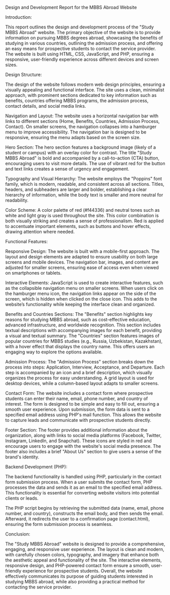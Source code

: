 Design and Development Report for the MBBS Abroad Website

Introduction:

This report outlines the design and development process of the "Study MBBS Abroad" website. The primary objective of the website is to provide information on pursuing MBBS degrees abroad, showcasing the benefits of studying in various countries, outlining the admission process, and offering an easy means for prospective students to contact the service provider. The website is built using HTML, CSS, JavaScript, and PHP, ensuring a responsive, user-friendly experience across different devices and screen sizes.

Design Structure:

The design of the website follows modern web design principles, ensuring a visually appealing and functional interface. The site uses a clean, minimalist approach, with prominent sections dedicated to key information such as benefits, countries offering MBBS programs, the admission process, contact details, and social media links.

Navigation and Layout: The website uses a horizontal navigation bar with links to different sections (Home, Benefits, Countries, Admission Process, Contact). On smaller screens, the navigation collapses into a hamburger menu to improve accessibility. The navigation bar is designed to be responsive, ensuring the menu adapts based on the screen size.

Hero Section: The hero section features a background image (likely of a student or campus) with an overlay color for contrast. The title "Study MBBS Abroad" is bold and accompanied by a call-to-action (CTA) button, encouraging users to visit more details. The use of vibrant red for the button and text links creates a sense of urgency and engagement.

Typography and Visual Hierarchy: The website employs the "Poppins" font family, which is modern, readable, and consistent across all sections. Titles, headers, and subheaders are larger and bolder, establishing a clear hierarchy of information, while the body text is smaller and more neutral for readability.

Color Scheme: A color palette of red (#f44336) and neutral tones such as white and light gray is used throughout the site. This color combination is both visually striking and creates a sense of professionalism. Red is applied to accentuate important elements, such as buttons and hover effects, drawing attention where needed.

Functional Features:

Responsive Design: The website is built with a mobile-first approach. The layout and design elements are adapted to ensure usability on both large screens and mobile devices. The navigation bar, images, and content are adjusted for smaller screens, ensuring ease of access even when viewed on smartphones or tablets.

Interactive Elements: JavaScript is used to create interactive features, such as the collapsible navigation menu on smaller screens. When users click on the hamburger menu icon, the navigation links appear on the side of the screen, which is hidden when clicked on the close icon. This adds to the website’s functionality while keeping the interface clean and organized.

Benefits and Countries Sections: The "Benefits" section highlights key reasons for studying MBBS abroad, such as cost-effective education, advanced infrastructure, and worldwide recognition. This section includes textual descriptions with accompanying images for each benefit, providing a visual and textual summary. The "Countries" section features images of popular countries for MBBS studies (e.g., Russia, Uzbekistan, Kazakhstan), with a hover effect that displays the country name. This offers users an engaging way to explore the options available.

Admission Process: The "Admission Process" section breaks down the process into steps: Application, Interview, Acceptance, and Departure. Each step is accompanied by an icon and a brief description, which visually organizes the process for easy understanding. A grid layout is used for desktop devices, while a column-based layout adapts to smaller screens.

Contact Form: The website includes a contact form where prospective students can enter their name, email, phone number, and country of interest. The form is designed to be simple and easy to fill out, ensuring a smooth user experience. Upon submission, the form data is sent to a specified email address using PHP's mail function. This allows the website to capture leads and communicate with prospective students directly.

Footer Section: The footer provides additional information about the organization, along with links to social media platforms (Facebook, Twitter, Instagram, LinkedIn, and Snapchat). These icons are styled in red and encourage users to engage with the website's social media presence. The footer also includes a brief "About Us" section to give users a sense of the brand's identity.

Backend Development (PHP):

The backend functionality is handled using PHP, particularly in the contact form submission process. When a user submits the contact form, PHP processes the data and sends it as an email to the specified email address. This functionality is essential for converting website visitors into potential clients or leads.

The PHP script begins by retrieving the submitted data (name, email, phone number, and country), constructs the email body, and then sends the email. Afterward, it redirects the user to a confirmation page (contact.html), ensuring the form submission process is seamless.

Conclusion:

The "Study MBBS Abroad" website is designed to provide a comprehensive, engaging, and responsive user experience. The layout is clean and modern, with carefully chosen colors, typography, and imagery that enhance both the aesthetic appeal and functionality of the site. The interactive elements, responsive design, and PHP-powered contact form ensure a smooth, user-friendly experience for prospective students. Overall, the website effectively communicates its purpose of guiding students interested in studying MBBS abroad, while also providing a practical method for contacting the service provider.
